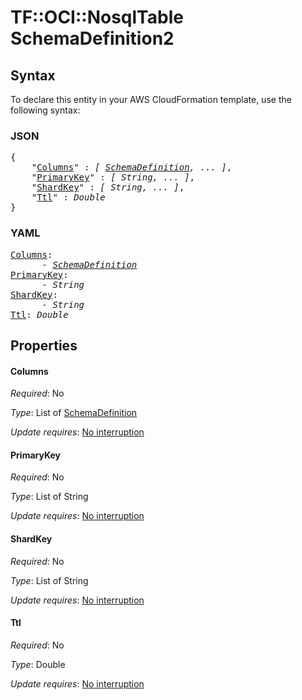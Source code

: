 # TF::OCI::NosqlTable SchemaDefinition2

## Syntax

To declare this entity in your AWS CloudFormation template, use the following syntax:

### JSON

<pre>
{
    "<a href="#columns" title="Columns">Columns</a>" : <i>[ <a href="schemadefinition.md">SchemaDefinition</a>, ... ]</i>,
    "<a href="#primarykey" title="PrimaryKey">PrimaryKey</a>" : <i>[ String, ... ]</i>,
    "<a href="#shardkey" title="ShardKey">ShardKey</a>" : <i>[ String, ... ]</i>,
    "<a href="#ttl" title="Ttl">Ttl</a>" : <i>Double</i>
}
</pre>

### YAML

<pre>
<a href="#columns" title="Columns">Columns</a>: <i>
      - <a href="schemadefinition.md">SchemaDefinition</a></i>
<a href="#primarykey" title="PrimaryKey">PrimaryKey</a>: <i>
      - String</i>
<a href="#shardkey" title="ShardKey">ShardKey</a>: <i>
      - String</i>
<a href="#ttl" title="Ttl">Ttl</a>: <i>Double</i>
</pre>

## Properties

#### Columns

_Required_: No

_Type_: List of <a href="schemadefinition.md">SchemaDefinition</a>

_Update requires_: [No interruption](https://docs.aws.amazon.com/AWSCloudFormation/latest/UserGuide/using-cfn-updating-stacks-update-behaviors.html#update-no-interrupt)

#### PrimaryKey

_Required_: No

_Type_: List of String

_Update requires_: [No interruption](https://docs.aws.amazon.com/AWSCloudFormation/latest/UserGuide/using-cfn-updating-stacks-update-behaviors.html#update-no-interrupt)

#### ShardKey

_Required_: No

_Type_: List of String

_Update requires_: [No interruption](https://docs.aws.amazon.com/AWSCloudFormation/latest/UserGuide/using-cfn-updating-stacks-update-behaviors.html#update-no-interrupt)

#### Ttl

_Required_: No

_Type_: Double

_Update requires_: [No interruption](https://docs.aws.amazon.com/AWSCloudFormation/latest/UserGuide/using-cfn-updating-stacks-update-behaviors.html#update-no-interrupt)


